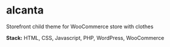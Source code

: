 # alcanta

Storefront child theme for WooCommerce store with clothes

<b>Stack:</b> HTML, CSS, Javascript, PHP, WordPress, WooCommerce
